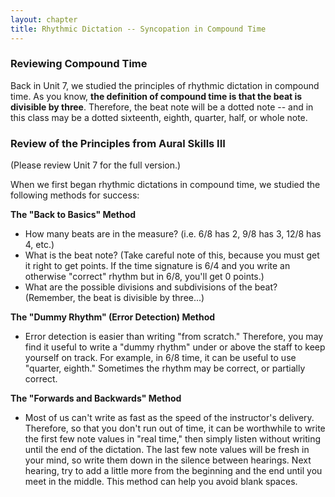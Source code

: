 ```yaml
---
layout: chapter
title: Rhythmic Dictation -- Syncopation in Compound Time
---
```


### Reviewing Compound Time

Back in Unit 7, we studied the principles of rhythmic dictation in compound time. As you know, **the definition of compound time is that the beat is divisible by three**. Therefore, the beat note will be a dotted note -- and in this class may be a dotted sixteenth, eighth, quarter, half, or whole note. 

### Review of the Principles from Aural Skills III

(Please review Unit 7 for the full version.)

When we first began rhythmic dictations in compound time, we studied the following methods for success:

**The "Back to Basics" Method**

- How many beats are in the measure? (i.e. 6/8 has 2, 9/8 has 3, 12/8 has 4, etc.)
- What is the beat note? (Take careful note of this, because you must get it right to get points. If the time signature is 6/4 and you write an otherwise "correct" rhythm but in 6/8, you'll get 0 points.) 
- What are the possible divisions and subdivisions of the beat? (Remember, the beat is divisible by three...) 

**The "Dummy Rhythm" (Error Detection) Method**

- Error detection is easier than writing "from scratch." Therefore, you may find it useful to write a "dummy rhythm" under or above the staff to keep yourself on track. For example, in 6/8 time, it can be useful to use "quarter, eighth." Sometimes the rhythm may be correct, or partially correct.

**The "Forwards and Backwards" Method**

- Most of us can't write as fast as the speed of the instructor's delivery. Therefore, so that you don't run out of time, it can be worthwhile to write the first few note values in "real time," then simply listen without writing until the end of the dictation. The last few note values will be fresh in your mind, so write them down in the silence between hearings. Next hearing, try to add a little more from the beginning and the end until you meet in the middle. This method can help you avoid blank spaces.